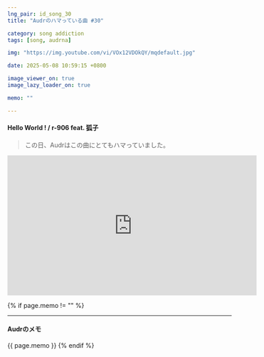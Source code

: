 ```yaml
---
lng_pair: id_song_30
title: "Audrのハマっている曲 #30"

category: song addiction
tags: [song, audrna]

img: "https://img.youtube.com/vi/VOx12VDOkQY/mqdefault.jpg"

date: 2025-05-08 10:59:15 +0800

image_viewer_on: true
image_lazy_loader_on: true

memo: ""

---
```


<!-- outline-start -->
#### Hello World ! / r-906 feat. 狐子
<!-- outline-end -->

> この日、Audrはこの曲にとてもハマっていました。

<iframe
  width="560"
  height="315"
  src="https://www.youtube.com/embed/VOx12VDOkQY"
  title="YouTube video player"
  frameborder="0"
  allow="accelerometer; clipboard-write; encrypted-media; gyroscope; picture-in-picture; web-share"
  referrerpolicy="strict-origin-when-cross-origin"
  allowfullscreen
  data-align="center"
></iframe>

{% if page.memo != "" %}
<hr>

#### Audrのメモ

{{ page.memo }}
{% endif %}
